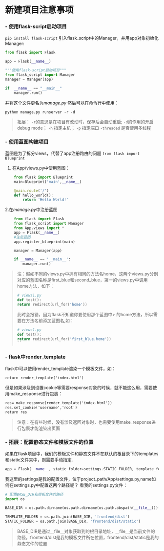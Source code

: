 # 新建项目注意事项
### - 使用flask-script启动项目 
`pip install flask-script`
引入flask_script中的Manager，并用app对象初始化Manager:
```python
from flask import Flask

app = Flask(__name__)

"""使用flask-script启动项目"""
from flask_script import Manager
manager = Manager(app)

if  __name__ == "__main__"
    manager.run()
```
并将这个文件更名为*manage.py* 
然后可以在命令行中使用：
```shell
python manage.py runserver -r -d
```
>拓展：
>`-r`的意思是在项目有改动时，保存后会自动重启;
>`-d`的作用的开启debug mode；
>`-h` 指定主机；
>`-p` 指定端口
>`-threaded` 是否使用多线程 

### - 使用蓝图构建项目
蓝图是为了拆分views，代替了app注册路由的问题
`from flask import Blueprint`
1. 在App/views.py中使用蓝图：
```python
    from flask import Blueprint
    main=Blueprint('main',__name__)

    @main.route('/')
    def hello_world():
        return 'Hello World!'
```
2.在*manage.py*中注册蓝图  

```python
    from flask import Flask
    from flask_script import Manager
    from App.views import *
    app = Flask(__name__)
    #注册蓝图
    app.register_blueprint(main)

    manager = Manager(app)

    if __name__ == '__main__':
        manager.run()

```
> 注：假如不同的views.py中拥有相同的方法名home，这两个views.py分别对应的蓝图名称是first_blue和second_blue，第一的views.py中调用home方法，如下：
> ```python
> # views1.py
> def test():
> return redirect(url_for('home'))
> ```
> 此时会报错，因为flask不知道你要使用那个蓝图中> 的home方法，所以需要在方法名前添加蓝图名,如：
> ```python
> # views1.py
> def test():
> return redirect(url_for('first_blue.home'))
> ``  
> ```

### - flask中render_template
flask中可以使用render_template渲染一个模板文件，如：
```html
return render_template('index.html')
```
但是如果涉及到设置cookie等需要response对象的时候，就不能这么用，需要使用make_response进行包裹：
```html
res= make_response(render_template('index.html'))
res.set_cookie('username','root')
return res
```
> 注意：在有些时候，没有涉及返回对象时，也需要使用make_response进行包裹才能渲染出页面

### - 拓展：配置静态文件和模板文件的位置
如果在flask项目中，我们的模板文件和静态文件不在默认的根目录下的templates和static文件夹中，则需要手动指定.
```python
app = Flask(__name__, static_folder=settings.STATIC_FOLDER, template_folder=settings.TEMPLATE_FOLDER)
```
我这里的settings是我的配置文件，位于project_path/App/settings.py,name如何在settings.py中配置这两个路径呢？
看我的settings.py文件：
```python
# 配置BASE_DIR和模板文件的路径
import os

BASE_DIR = os.path.dirname(os.path.dirname(os.path.abspath(__file__)))

TEMPLATE_FOLDER = os.path.join(BASE_DIR, 'frontend/dist')
STATIC_FOLDER = os.path.join(BASE_DIR, 'frontend/dist/static')
```
> BASE_DIR是通过__file__对象获取到的根目录地址，__file__是当前文件的路径，frontend/dist是我的模板文件所在位置，frontend/dist/static是我的静态文件的位置